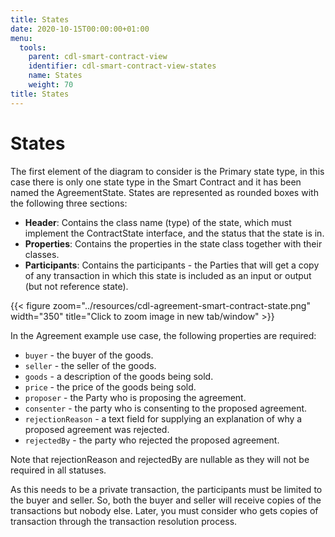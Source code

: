 ```yaml
---
title: States
date: 2020-10-15T00:00:00+01:00
menu:
  tools:
    parent: cdl-smart-contract-view
    identifier: cdl-smart-contract-view-states
    name: States
    weight: 70
title: States
---
```


# States

The first element of the diagram to consider is the Primary state type, in this case there is only one state type in the Smart Contract and it has been named the AgreementState. States are represented as rounded boxes with the following three sections:

* **Header**: Contains the class name (type) of the state, which must implement the ContractState interface, and the status that the state is in.
* **Properties**: Contains the properties in the state class together with their classes.
* **Participants**: Contains the participants - the Parties that will get a copy of any transaction in which this state is included as an input or output (but not reference state).

{{< figure zoom="../resources/cdl-agreement-smart-contract-state.png" width="350" title="Click to zoom image in new tab/window" >}}

In the Agreement example use case, the following properties are required:

* `buyer` - the buyer of the goods.
* `seller` - the seller of the goods.
* `goods` - a description of the goods being sold.
* `price` - the price of the goods being sold.
* `proposer` - the Party who is proposing the agreement.
* `consenter` - the party who is consenting to the proposed agreement.
* `rejectionReason` - a text field for supplying an explanation of why a proposed agreement was rejected.
* `rejectedBy` - the party who rejected the proposed agreement.

Note that rejectionReason and rejectedBy are nullable as they will not be required in all statuses.

As this needs to be a private transaction, the participants must be limited to the buyer and seller. So, both the buyer and seller will receive copies of the transactions but nobody else. Later, you must consider who gets copies of transaction through the transaction resolution process.
